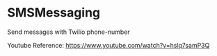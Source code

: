 # SMSMessaging
Send messages with Twilio phone-number

Youtube Reference: https://www.youtube.com/watch?v=hslq7samP3Q
